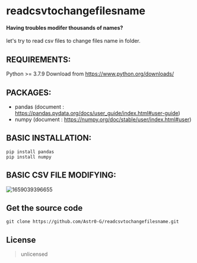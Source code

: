 # readcsvtochangefilesname
#### Having troubles modifer thousands of names?    
    
let's try to read csv files to change files name in folder.    
    
## REQUIREMENTS:
Python >= 3.7.9
Download from https://www.python.org/downloads/

## PACKAGES:
- pandas (document : https://pandas.pydata.org/docs/user_guide/index.html#user-guide)
- numpy (document : https://numpy.org/doc/stable/user/index.html#user)
    
## BASIC INSTALLATION:

```
pip install pandas
pip install numpy
```

## BASIC CSV FILE MODIFYING:
![1659039396655](https://user-images.githubusercontent.com/57165451/181629286-f4fefba7-a9d4-4757-888a-aa5ebadfe735.jpg)
    
## Get the source code
```
git clone https://github.com/Astr0-G/readcsvtochangefilesname.git
```    

## License
>unlicensed
